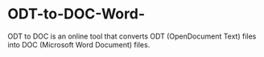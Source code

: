 # ODT-to-DOC-Word-
ODT to DOC is an online tool that converts ODT (OpenDocument Text) files into DOC (Microsoft Word Document) files.
